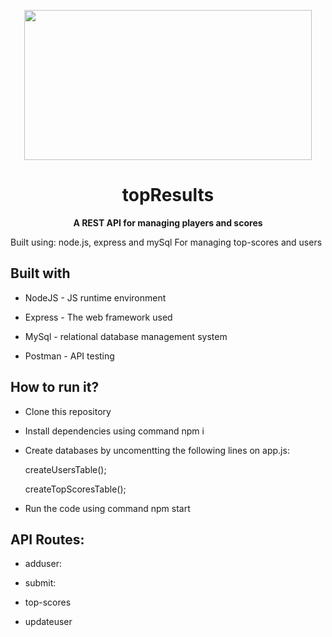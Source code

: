<p align="center">

 <img width="460" height="240" src="https://railsware.com/blog/wp-content/uploads/2018/09/2400%D1%851260-rw-blog-node-js.png" />

</p>
<h1 align="center">topResults</h1>
<p align="center"><b>A REST API for managing players and scores</b></p>
</p>

Built using: node.js, express and mySql
For managing top-scores and users
  

<h2>Built with</h2>

* NodeJS - JS runtime environment

* Express - The web framework used

* MySql - relational database management system 

* Postman - API testing

<h2>How to run it?</h2>
  
* Clone this repository
  
* Install dependencies using command npm i
  
* Create databases by uncomentting the following lines on app.js:
  
  
   createUsersTable();
  
   createTopScoresTable();
  
* Run the code using command npm start

<h2>API Routes:</h2>

* adduser:

* submit:

* top-scores

* updateuser
  

